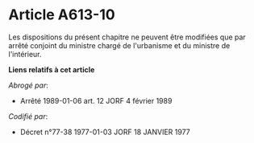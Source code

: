 # Article A613-10

Les dispositions du présent chapitre ne peuvent être modifiées que par arrêté conjoint du ministre chargé de l'urbanisme et
du ministre de l'intérieur.

**Liens relatifs à cet article**

_Abrogé par_:

  - Arrêté 1989-01-06 art. 12 JORF 4 février 1989

_Codifié par_:

  - Décret n°77-38 1977-01-03 JORF 18 JANVIER 1977
